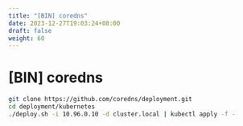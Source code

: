 ```yaml
---
title: "[BIN] coredns"
date: 2023-12-27T19:03:24+08:00
draft: false
weight: 60
---
```


# [BIN] coredns
```bash
git clone https://github.com/coredns/deployment.git
cd deployment/kubernetes
./deploy.sh -i 10.96.0.10 -d cluster.local | kubectl apply -f -
```
